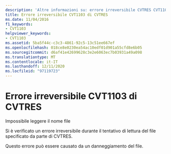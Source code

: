```yaml
---
description: 'Altre informazioni su: errore irreversibile CVTRES CVT1103'
title: Errore irreversibile CVT1103 di CVTRES
ms.date: 11/04/2016
f1_keywords:
- CVT1103
helpviewer_keywords:
- CVT1103
ms.assetid: 5ba5f44c-c3c3-4861-92c5-13c51ee667ef
ms.openlocfilehash: 018ce8e0230ea54ac10edf01d901a55cfd8e6b05
ms.sourcegitcommit: d6af41e42699628c3e2e6063ec7b03931a49a098
ms.translationtype: MT
ms.contentlocale: it-IT
ms.lasthandoff: 12/11/2020
ms.locfileid: "97119723"
---
```

# <a name="cvtres-fatal-error-cvt1103"></a>Errore irreversibile CVT1103 di CVTRES

Impossibile leggere il nome file

Si è verificato un errore irreversibile durante il tentativo di lettura del file specificato da parte di CVTRES.

Questo errore può essere causato da un danneggiamento del file.
